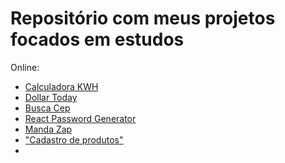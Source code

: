 # Repositório com meus projetos focados em estudos

Online: 
- [Calculadora KWH](https://calculadorakwh.pages.dev/)
- [Dollar Today](https://dollartoday.pages.dev/)
- [Busca Cep](https://busca-cep.pages.dev/)
- [React Password Generator](https://react-password-generator.pages.dev/)
- [Manda Zap](https://manda-zap.pages.dev/)
- ["Cadastro de produtos"](https://cadastro-de-produtos.pages.dev/)
-
